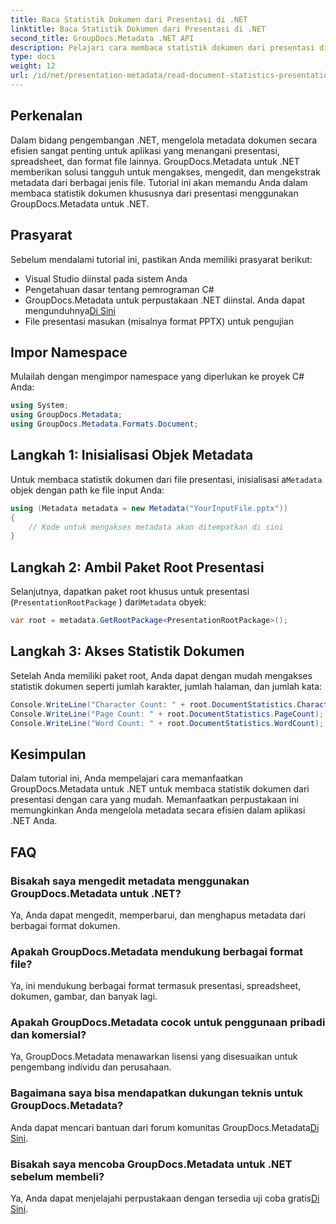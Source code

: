```yaml
---
title: Baca Statistik Dokumen dari Presentasi di .NET
linktitle: Baca Statistik Dokumen dari Presentasi di .NET
second_title: GroupDocs.Metadata .NET API
description: Pelajari cara membaca statistik dokumen dari presentasi di .NET menggunakan GroupDocs.Metadata untuk manajemen metadata yang efisien.
type: docs
weight: 12
url: /id/net/presentation-metadata/read-document-statistics-presentations/
---
```

## Perkenalan
Dalam bidang pengembangan .NET, mengelola metadata dokumen secara efisien sangat penting untuk aplikasi yang menangani presentasi, spreadsheet, dan format file lainnya. GroupDocs.Metadata untuk .NET memberikan solusi tangguh untuk mengakses, mengedit, dan mengekstrak metadata dari berbagai jenis file. Tutorial ini akan memandu Anda dalam membaca statistik dokumen khususnya dari presentasi menggunakan GroupDocs.Metadata untuk .NET.
## Prasyarat
Sebelum mendalami tutorial ini, pastikan Anda memiliki prasyarat berikut:
- Visual Studio diinstal pada sistem Anda
- Pengetahuan dasar tentang pemrograman C#
- GroupDocs.Metadata untuk perpustakaan .NET diinstal. Anda dapat mengunduhnya[Di Sini](https://releases.groupdocs.com/metadata/net/)
- File presentasi masukan (misalnya format PPTX) untuk pengujian

## Impor Namespace
Mulailah dengan mengimpor namespace yang diperlukan ke proyek C# Anda:
```csharp
using System;
using GroupDocs.Metadata;
using GroupDocs.Metadata.Formats.Document;
```
## Langkah 1: Inisialisasi Objek Metadata
 Untuk membaca statistik dokumen dari file presentasi, inisialisasi a`Metadata` objek dengan path ke file input Anda:
```csharp
using (Metadata metadata = new Metadata("YourInputFile.pptx"))
{
    // Kode untuk mengakses metadata akan ditempatkan di sini
}
```
## Langkah 2: Ambil Paket Root Presentasi
Selanjutnya, dapatkan paket root khusus untuk presentasi (`PresentationRootPackage` ) dari`Metadata` obyek:
```csharp
var root = metadata.GetRootPackage<PresentationRootPackage>();
```
## Langkah 3: Akses Statistik Dokumen
Setelah Anda memiliki paket root, Anda dapat dengan mudah mengakses statistik dokumen seperti jumlah karakter, jumlah halaman, dan jumlah kata:
```csharp
Console.WriteLine("Character Count: " + root.DocumentStatistics.CharacterCount);
Console.WriteLine("Page Count: " + root.DocumentStatistics.PageCount);
Console.WriteLine("Word Count: " + root.DocumentStatistics.WordCount);
```

## Kesimpulan
Dalam tutorial ini, Anda mempelajari cara memanfaatkan GroupDocs.Metadata untuk .NET untuk membaca statistik dokumen dari presentasi dengan cara yang mudah. Memanfaatkan perpustakaan ini memungkinkan Anda mengelola metadata secara efisien dalam aplikasi .NET Anda.

## FAQ
### Bisakah saya mengedit metadata menggunakan GroupDocs.Metadata untuk .NET?
Ya, Anda dapat mengedit, memperbarui, dan menghapus metadata dari berbagai format dokumen.
### Apakah GroupDocs.Metadata mendukung berbagai format file?
Ya, ini mendukung berbagai format termasuk presentasi, spreadsheet, dokumen, gambar, dan banyak lagi.
### Apakah GroupDocs.Metadata cocok untuk penggunaan pribadi dan komersial?
Ya, GroupDocs.Metadata menawarkan lisensi yang disesuaikan untuk pengembang individu dan perusahaan.
### Bagaimana saya bisa mendapatkan dukungan teknis untuk GroupDocs.Metadata?
 Anda dapat mencari bantuan dari forum komunitas GroupDocs.Metadata[Di Sini](https://forum.groupdocs.com/c/metadata/14).
### Bisakah saya mencoba GroupDocs.Metadata untuk .NET sebelum membeli?
 Ya, Anda dapat menjelajahi perpustakaan dengan tersedia uji coba gratis[Di Sini](https://releases.groupdocs.com/).